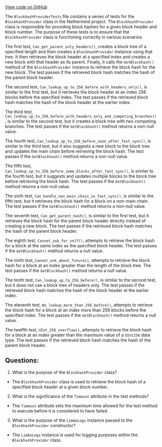 [View code on GitHub](https://github.com/NethermindEth/nethermind/src/Nethermind/Nethermind.Blockchain.Test/BlockhashProviderTests.cs)

The `BlockhashProviderTests` file contains a series of tests for the `BlockhashProvider` class in the Nethermind project. The `BlockhashProvider` class is responsible for providing block hashes for a given block header and block number. The purpose of these tests is to ensure that the `BlockhashProvider` class is functioning correctly in various scenarios.

The first test, `Can_get_parent_only_headers()`, creates a block tree of a specified length and then creates a `BlockhashProvider` instance using that tree. It then retrieves the block header at a specified index and creates a new block with that header as its parent. Finally, it calls the `GetBlockhash()` method of the `BlockhashProvider` instance to retrieve the block hash for the new block. The test passes if the retrieved block hash matches the hash of the parent block header.

The second test, `Can_lookup_up_to_256_before_with_headers_only()`, is similar to the first test, but it retrieves the block header at an index 256 blocks before the specified index. The test passes if the retrieved block hash matches the hash of the block header at the earlier index.

The third test, `Can_lookup_up_to_256_before_with_headers_only_and_competing_branches()`, is similar to the second test, but it creates a block tree with two competing branches. The test passes if the `GetBlockhash()` method returns a non-null value.

The fourth test, `Can_lookup_up_to_256_before_soon_after_fast_sync()`, is similar to the third test, but it also suggests a new block to the block tree and updates the main chain before retrieving the block hash. The test passes if the `GetBlockhash()` method returns a non-null value.

The fifth test, `Can_lookup_up_to_256_before_some_blocks_after_fast_sync()`, is similar to the fourth test, but it suggests and updates multiple blocks to the block tree before retrieving the block hash. The test passes if the `GetBlockhash()` method returns a non-null value.

The sixth test, `Can_handle_non_main_chain_in_fast_sync()`, is similar to the fifth test, but it retrieves the block hash for a block on a non-main chain. The test passes if the `GetBlockhash()` method returns a non-null value.

The seventh test, `Can_get_parent_hash()`, is similar to the first test, but it retrieves the block hash for the parent block header directly instead of creating a new block. The test passes if the retrieved block hash matches the hash of the parent block header.

The eighth test, `Cannot_ask_for_self()`, attempts to retrieve the block hash for a block at the same index as the specified block header. The test passes if the `GetBlockhash()` method returns a null value.

The ninth test, `Cannot_ask_about_future()`, attempts to retrieve the block hash for a block at an index greater than the length of the block tree. The test passes if the `GetBlockhash()` method returns a null value.

The tenth test, `Can_lookup_up_to_256_before()`, is similar to the second test, but it does not use a block tree of headers only. The test passes if the retrieved block hash matches the hash of the block header at the earlier index.

The eleventh test, `No_lookup_more_than_256_before()`, attempts to retrieve the block hash for a block at an index more than 256 blocks before the specified index. The test passes if the `GetBlockhash()` method returns a null value.

The twelfth test, `UInt_256_overflow()`, attempts to retrieve the block hash for a block at an index greater than the maximum value of a `UInt256` data type. The test passes if the retrieved block hash matches the hash of the parent block header.
## Questions: 
 1. What is the purpose of the `BlockhashProvider` class?
- The `BlockhashProvider` class is used to retrieve the block hash of a specified block header at a given block number.

2. What is the significance of the `Timeout` attribute in the test methods?
- The `Timeout` attribute sets the maximum time allowed for the test method to execute before it is considered to have failed.

3. What is the purpose of the `LimboLogs` instance passed to the `BlockhashProvider` constructor?
- The `LimboLogs` instance is used for logging purposes within the `BlockhashProvider` class.